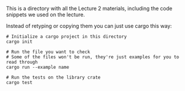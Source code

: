 This is a directory with all the Lecture 2 materials, including the
code snippets we used on the lecture.

Instead of retyping or copying them you can just use cargo this way:
```
# Initialize a cargo project in this directory
cargo init

# Run the file you want to check
# Some of the files won't be run, they're just examples for you to read through
cargo run --example name

# Run the tests on the library crate
cargo test
```

